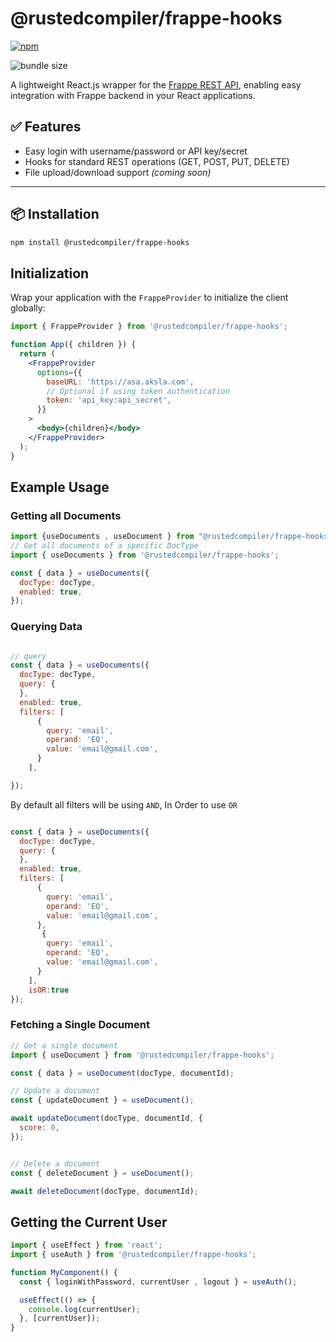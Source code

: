# @rustedcompiler/frappe-hooks

[![npm](https://img.shields.io/npm/dw/@rustedcompiler/frappe-hooks)](https://www.npmjs.com/package/@rustedcompiler/frappe-hooks)

![bundle size](https://img.shields.io/bundlephobia/minzip/@rustedcompiler/frappe-hooks)


A lightweight React.js wrapper for the [Frappe REST API](https://docs.frappe.io/framework/user/en/api/rest), enabling easy integration with Frappe backend in your React applications.

## ✅ Features

- Easy login with username/password or API key/secret  
- Hooks for standard REST operations (GET, POST, PUT, DELETE)  
- File upload/download support *(coming soon)*

---

## 📦 Installation

```bash
npm install @rustedcompiler/frappe-hooks
```

## Initialization

Wrap your application with the `FrappeProvider` to initialize the client globally:

```jsx
import { FrappeProvider } from '@rustedcompiler/frappe-hooks';

function App({ children }) {
  return (
    <FrappeProvider
      options={{
        baseURL: 'https://asa.aksla.com',
        // Optional if using token authentication
        token: 'api_key:api_secret',
      }}
    >
      <body>{children}</body>
    </FrappeProvider>
  );
}

```


## Example Usage


### Getting all Documents

```jsx
import {useDocuments , useDocument } from "@rustedcompiler/frappe-hooks"
// Get all documents of a specific DocType
import { useDocuments } from '@rustedcompiler/frappe-hooks';

const { data } = useDocuments({
  docType: docType,
  enabled: true,
});

```

### Querying Data

```jsx

// query 
const { data } = useDocuments({
  docType: docType,
  query: {
  },
  enabled: true,
  filters: [
      {
        query: 'email',
        operand: 'EQ',
        value: 'email@gmail.com',
      }
    ],

});

```

By default all filters will be using `AND`, In Order to use `OR`

```jsx

const { data } = useDocuments({
  docType: docType,
  query: {
  },
  enabled: true,
  filters: [
      {
        query: 'email',
        operand: 'EQ',
        value: 'email@gmail.com',
      },
       {
        query: 'email',
        operand: 'EQ',
        value: 'email@gmail.com',
      }
    ],
    isOR:true
});

```


### Fetching a Single Document 
```jsx
// Get a single document
import { useDocument } from '@rustedcompiler/frappe-hooks';

const { data } = useDocument(docType, documentId);  

```

```jsx
// Update a document
const { updateDocument } = useDocument();

await updateDocument(docType, documentId, {
  score: 0,
});
```

```jsx

// Delete a document
const { deleteDocument } = useDocument();

await deleteDocument(docType, documentId);

```

## Getting the Current User

```jsx
import { useEffect } from 'react';
import { useAuth } from '@rustedcompiler/frappe-hooks';

function MyComponent() {
  const { loginWithPassword, currentUser , logout } = useAuth();

  useEffect(() => {
    console.log(currentUser);
  }, [currentUser]);
}

```
